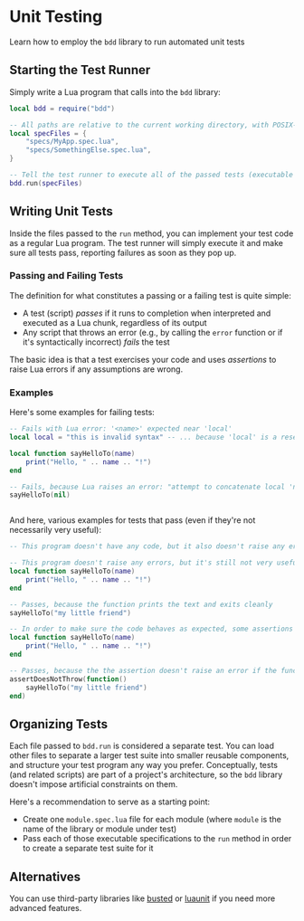 # Unit Testing

Learn how to employ the `bdd` library to run automated unit tests

## Starting the Test Runner

Simply write a Lua program that calls into the ``bdd`` library:

```lua title=bdd-run.lua
local bdd = require("bdd")

-- All paths are relative to the current working directory, with POSIX-style path separators
local specFiles = {
	"specs/MyApp.spec.lua",
	"specs/SomethingElse.spec.lua",
}

-- Tell the test runner to execute all of the passed tests (executable specifications)
bdd.run(specFiles)
```

## Writing Unit Tests

Inside the files passed to the `run` method, you can implement your test code as a regular Lua program. The test runner will simply execute it and make sure all tests pass, reporting failures as soon as they pop up.

### Passing and Failing Tests

The definition for what constitutes a passing or a failing test is quite simple:

* A test (script) *passes* if it runs to completion when interpreted and executed as a Lua chunk, regardless of its output
* Any script that throws an error (e.g., by calling the `error` function or if it's syntactically incorrect) *fails* the test

The basic idea is that a test exercises your code and uses *assertions* to raise Lua errors if any assumptions are wrong.

### Examples

Here's some examples for failing tests:

```lua title=failure-due-to-syntax-error.lua
-- Fails with Lua error: '<name>' expected near 'local'
local local = "this is invalid syntax" -- ... because 'local' is a reserved keyword
```

```lua title=failure-due-to-lua-error.lua
local function sayHelloTo(name)
	print("Hello, " .. name .. "!")
end

-- Fails, because Lua raises an error: "attempt to concatenate local 'name' (a nil value)"
sayHelloTo(nil)
```

```lua title=failure-due-to-error-call.lua

```

And here, various examples for tests that pass (even if they're not necessarily very useful):

```lua title=success-because-of-noop.lua
-- This program doesn't have any code, but it also doesn't raise any errors
```

```lua title=success-without-assertions.lua
-- This program doesn't raise any errors, but it's still not very useful as a test
local function sayHelloTo(name)
	print("Hello, " .. name .. "!")
end

-- Passes, because the function prints the text and exits cleanly
sayHelloTo("my little friend")
```

```lua title=success-with-assertions.lua
-- In order to make sure the code behaves as expected, some assertions should be used
local function sayHelloTo(name)
	print("Hello, " .. name .. "!")
end

-- Passes, because the the assertion doesn't raise an error if the function exits cleanly
assertDoesNotThrow(function()
	sayHelloTo("my little friend")
end)
```

## Organizing Tests

Each file passed to `bdd.run` is considered a separate test. You can load other files to separate a larger test suite into smaller reusable components, and structure your test program any way you prefer. Conceptually, tests (and related scripts) are part of a project's architecture, so the `bdd` library doesn't impose artificial constraints on them.

Here's a recommendation to serve as a starting point:

* Create one `module.spec.lua` file for each module (where ``module`` is the name of the library or module under test)
* Pass each of those executable specifications to the ``run`` method in order to create a separate test suite for it

## Alternatives

You can use third-party libraries like [busted](https://github.com/Olivine-Labs/busted) or [luaunit](https://github.com/bluebird75/luaunit) if you need more advanced features.
